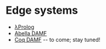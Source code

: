 # Edge systems

* [&lambda;Prolog](/software/lprolog/)
* [Abella DAMF](/software/abella/)
* [Coq DAMF](/edge/coq/) -- to come; stay tuned!